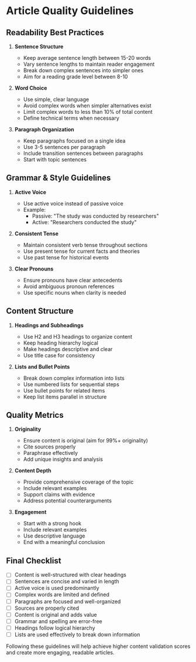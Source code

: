 # Article Quality Guidelines

## Readability Best Practices

1. **Sentence Structure**
   - Keep average sentence length between 15-20 words
   - Vary sentence lengths to maintain reader engagement
   - Break down complex sentences into simpler ones
   - Aim for a reading grade level between 8-10

2. **Word Choice**
   - Use simple, clear language
   - Avoid complex words when simpler alternatives exist
   - Limit complex words to less than 10% of total content
   - Define technical terms when necessary

3. **Paragraph Organization**
   - Keep paragraphs focused on a single idea
   - Use 3-5 sentences per paragraph
   - Include transition sentences between paragraphs
   - Start with topic sentences

## Grammar & Style Guidelines

1. **Active Voice**
   - Use active voice instead of passive voice
   - Example:
     - Passive: "The study was conducted by researchers"
     - Active: "Researchers conducted the study"

2. **Consistent Tense**
   - Maintain consistent verb tense throughout sections
   - Use present tense for current facts and theories
   - Use past tense for historical events

3. **Clear Pronouns**
   - Ensure pronouns have clear antecedents
   - Avoid ambiguous pronoun references
   - Use specific nouns when clarity is needed

## Content Structure

1. **Headings and Subheadings**
   - Use H2 and H3 headings to organize content
   - Keep heading hierarchy logical
   - Make headings descriptive and clear
   - Use title case for consistency

2. **Lists and Bullet Points**
   - Break down complex information into lists
   - Use numbered lists for sequential steps
   - Use bullet points for related items
   - Keep list items parallel in structure

## Quality Metrics

1. **Originality**
   - Ensure content is original (aim for 99%+ originality)
   - Cite sources properly
   - Paraphrase effectively
   - Add unique insights and analysis

2. **Content Depth**
   - Provide comprehensive coverage of the topic
   - Include relevant examples
   - Support claims with evidence
   - Address potential counterarguments

3. **Engagement**
   - Start with a strong hook
   - Include relevant examples
   - Use descriptive language
   - End with a meaningful conclusion

## Final Checklist

- [ ] Content is well-structured with clear headings
- [ ] Sentences are concise and varied in length
- [ ] Active voice is used predominantly
- [ ] Complex words are limited and defined
- [ ] Paragraphs are focused and well-organized
- [ ] Sources are properly cited
- [ ] Content is original and adds value
- [ ] Grammar and spelling are error-free
- [ ] Headings follow logical hierarchy
- [ ] Lists are used effectively to break down information

Following these guidelines will help achieve higher content validation scores and create more engaging, readable articles.
